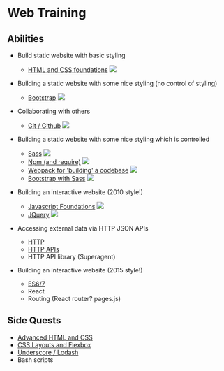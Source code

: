 # Web Training

## Abilities

* Build static website with basic styling
  * [HTML and CSS foundations](courses/core/1-html-and-css-foundations.md) ![](https://img.shields.io/badge/status-done-brightgreen.svg)

* Building a static website with some nice styling (no control of styling)
  * [Bootstrap](courses/core/2-bootstrap.md) ![](https://img.shields.io/badge/status-done-brightgreen.svg)

* Collaborating with others
  * [Git / Github](courses/core/4-git-and-github.md) ![](https://img.shields.io/badge/status-done-brightgreen.svg)

* Building a static website with some nice styling which is controlled
  * [Sass](courses/core/7-sass.md) ![](https://img.shields.io/badge/status-done-brightgreen.svg)
  * [Npm (and require)](courses/core/6-node-quickly.md) ![](https://img.shields.io/badge/status-done-brightgreen.svg)
  * [Webpack for 'building' a codebase](courses/core/8-webpack.md) ![](https://img.shields.io/badge/status-done-brightgreen.svg)
  * [Bootstrap with Sass](courses/core/9-bootstrap-with-sass.md) ![](https://img.shields.io/badge/status-done-brightgreen.svg)

* Building an interactive website (2010 style!)
  * [Javascript Foundations](courses/core/3-javascript-foundations.md) ![](https://img.shields.io/badge/status-done-brightgreen.svg)
  * [JQuery](courses/core/5-jquery.md) ![](https://img.shields.io/badge/status-done-brightgreen.svg)


* Accessing external data via HTTP JSON APIs
  * [HTTP](courses/core/11-http.md)
  * [HTTP APIs](courses/core/12-http-apis.md)
  * HTTP API library (Superagent)

* Building an interactive website (2015 style!)
  * [ES6/7](courses/core/10-es6.md)
  * React
  * Routing (React router? pages.js)

## Side Quests

* [Advanced HTML and CSS](courses/side-quests/a-advanced-html-and-css.md)
* [CSS Layouts and Flexbox](courses/side-quests/b-css-layouts-and-flexbox.md)
* [Underscore / Lodash](courses/side-quests/c-underscore-and-lodash.md)
* Bash scripts
